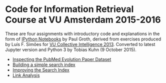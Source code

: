 Code for Information Retrieval Course at VU Amsterdam 2015-2016
===============================================================

These are four assignments with introductory code and explanations in the form
of [IPython Notebooks](http://ipython.org/notebook.html) by Paul Groth, derived
from exercises produced by Luís F. Simões for [VU Collective Intelligence
2013](https://github.com/lfsimoes/VU/tree/master/2013__Collective_Intelligence).
Converted to latest Jupyter version and Python 3 by Tobias Kuhn (9 October 2015).

* [Inspecting the PubMed Evolution Paper Dataset](01_inspecting.ipynb)
* [Building a simple search index](02_building.ipynb)
* [Improving the Search Index](03_improving.ipynb)
* [Link Analysis](04_analysis.ipynb)

